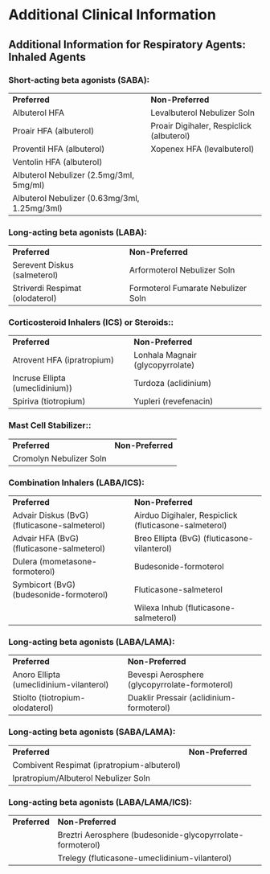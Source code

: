 # Additional Clinical Information


## Additional Information for Respiratory Agents: Inhaled Agents

### Short-acting beta agonists (SABA):

| | | 
| :--- | :--- |
| **Preferred** | **Non-Preferred** | 
| Albuterol HFA  | Levalbuterol Nebulizer Soln | 
| Proair HFA (albuterol) | Proair Digihaler, Respiclick (albuterol) | 
| Proventil HFA (albuterol) | Xopenex HFA (levalbuterol) | 
| Ventolin HFA (albuterol) |  | 
| Albuterol Nebulizer (2.5mg/3ml, 5mg/ml) |  | 
| Albuterol Nebulizer (0.63mg/3ml, 1.25mg/3ml) |  | 

### Long-acting beta agonists (LABA):

| | | 
| :--- | :--- |
| **Preferred** | **Non-Preferred** | 
| Serevent Diskus (salmeterol)  | Arformoterol Nebulizer Soln | 
| Striverdi Respimat (olodaterol) | Formoterol Fumarate Nebulizer Soln| 

 ### Corticosteroid Inhalers (ICS) or Steroids::

| | | 
| :--- | :--- |
| **Preferred** | **Non-Preferred** | 
| Atrovent HFA (ipratropium) | Lonhala Magnair (glycopyrrolate) | 
| Incruse Ellipta (umeclidinium)) | Turdoza (aclidinium) | 
| Spiriva (tiotropium) | Yupleri (revefenacin) | 

### Mast Cell Stabilizer::

| | | 
| :--- | :--- |
| **Preferred** | **Non-Preferred** | 
| Cromolyn Nebulizer Soln  |  | 

### Combination Inhalers (LABA/ICS):

| | | 
| :--- | :--- |
| **Preferred** | **Non-Preferred** | 
| Advair Diskus (BvG) (fluticasone-salmeterol) | Airduo Digihaler, Respiclick (fluticasone-salmeterol) | 
| Advair HFA (BvG) (fluticasone-salmeterol) |Breo Ellipta (BvG) (fluticasone-vilanterol) | 
| Dulera (mometasone-formoterol) | Budesonide-formoterol | 
| Symbicort (BvG) (budesonide-formoterol) | Fluticasone-salmeterol  | 
| | Wilexa Inhub (fluticasone-salmeterol)  | 


### Long-acting beta agonists (LABA/LAMA):

| | | 
| :--- | :--- |
| **Preferred** | **Non-Preferred** | 
| Anoro Ellipta (umeclidinium-vilanterol)  | Bevespi Aerosphere (glycopyrrolate-formoterol) | 
| Stiolto (tiotropium-olodaterol)| Duaklir Pressair (aclidinium-formoterol)| 


### Long-acting beta agonists (SABA/LAMA):

| | | 
| :--- | :--- |
| **Preferred** | **Non-Preferred** | 
| Combivent Respimat (ipratropium-albuterol) | | 
| Ipratropium/Albuterol Nebulizer Soln| | 


### Long-acting beta agonists (LABA/LAMA/ICS):

| | | 
| :--- | :--- |
| **Preferred** | **Non-Preferred** | 
|  | Breztri Aerosphere (budesonide-glycopyrrolate-formoterol) | 
| | Trelegy (fluticasone-umeclidinium-vilanterol) | 








